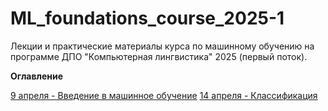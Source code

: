 # ML_foundations_course_2025-1
Лекции и практические материалы курса по машинному обучению на программе ДПО "Компьютерная лингвистика" 2025 (первый поток).

**Оглавление**

[9 апреля  - Введение в машинное обучение](https://github.com/annadmitrieva/ML_foundations_course/tree/2025-1/9%20%D0%B0%D0%BF%D1%80%D0%B5%D0%BB%D1%8F)
[14 апреля - Классификация](https://github.com/annadmitrieva/ML_foundations_course/tree/2025-1/14%20%D0%B0%D0%BF%D1%80%D0%B5%D0%BB%D1%8F)
